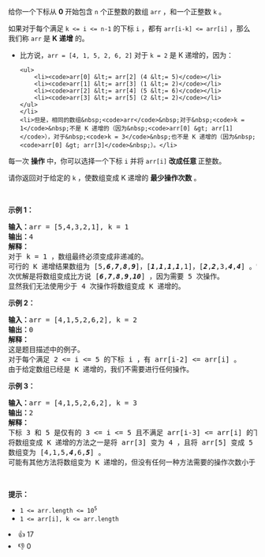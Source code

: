 <p>给你一个下标从 <strong>0</strong>&nbsp;开始包含 <code>n</code>&nbsp;个正整数的数组&nbsp;<code>arr</code>&nbsp;，和一个正整数&nbsp;<code>k</code>&nbsp;。</p>

<p>如果对于每个满足&nbsp;<code>k &lt;= i &lt;= n-1</code>&nbsp;的下标&nbsp;<code>i</code>&nbsp;，都有&nbsp;<code>arr[i-k] &lt;= arr[i]</code>&nbsp;，那么我们称&nbsp;<code>arr</code>&nbsp;是 <strong>K</strong>&nbsp;<strong>递增</strong> 的。</p>

<ul>
	<li>比方说，<code>arr = [4, 1, 5, 2, 6, 2]</code>&nbsp;对于&nbsp;<code>k = 2</code>&nbsp;是 K 递增的，因为：

	<ul>
		<li><code>arr[0] &lt;= arr[2] (4 &lt;= 5)</code></li>
		<li><code>arr[1] &lt;= arr[3] (1 &lt;= 2)</code></li>
		<li><code>arr[2] &lt;= arr[4] (5 &lt;= 6)</code></li>
		<li><code>arr[3] &lt;= arr[5] (2 &lt;= 2)</code></li>
	</ul>
	</li>
	<li>但是，相同的数组&nbsp;<code>arr</code>&nbsp;对于&nbsp;<code>k = 1</code>&nbsp;不是 K 递增的（因为&nbsp;<code>arr[0] &gt; arr[1]</code>），对于&nbsp;<code>k = 3</code>&nbsp;也不是 K 递增的（因为&nbsp;<code>arr[0] &gt; arr[3]</code>&nbsp;）。</li>
</ul>

<p>每一次 <strong>操作</strong>&nbsp;中，你可以选择一个下标&nbsp;<code>i</code> 并将&nbsp;<code>arr[i]</code> <strong>改成任意&nbsp;</strong>正整数。</p>

<p>请你返回对于给定的 <code>k</code>&nbsp;，使数组变成 K 递增的 <strong>最少操作次数</strong>&nbsp;。</p>

<p>&nbsp;</p>

<p><strong>示例 1：</strong></p>

<pre><b>输入：</b>arr = [5,4,3,2,1], k = 1
<b>输出：</b>4
<strong>解释：
</strong>对于 k = 1 ，数组最终必须变成非递减的。
可行的 K 递增结果数组为 [5,<em><strong>6</strong></em>,<em><strong>7</strong></em>,<em><strong>8</strong></em>,<em><strong>9</strong></em>]，[<em><strong>1</strong></em>,<em><strong>1</strong></em>,<em><strong>1</strong></em>,<em><strong>1</strong></em>,1]，[<em><strong>2</strong></em>,<em><strong>2</strong></em>,3,<em><strong>4</strong></em>,<em><strong>4</strong></em>] 。它们都需要 4 次操作。
次优解是将数组变成比方说 [<em><strong>6</strong></em>,<em><strong>7</strong></em>,<em><strong>8</strong></em>,<em><strong>9</strong></em>,<em><strong>10</strong></em>] ，因为需要 5 次操作。
显然我们无法使用少于 4 次操作将数组变成 K 递增的。
</pre>

<p><strong>示例 2：</strong></p>

<pre><b>输入：</b>arr = [4,1,5,2,6,2], k = 2
<b>输出：</b>0
<strong>解释：</strong>
这是题目描述中的例子。
对于每个满足 2 &lt;= i &lt;= 5 的下标 i ，有 arr[i-2] &lt;=<b> </b>arr[i] 。
由于给定数组已经是 K 递增的，我们不需要进行任何操作。</pre>

<p><strong>示例 3：</strong></p>

<pre><strong>输入：</strong>arr = [4,1,5,2,6,2], k = 3
<b>输出：</b>2
<strong>解释：</strong>
下标 3 和 5 是仅有的 3 &lt;= i &lt;= 5 且不满足 arr[i-3] &lt;= arr[i] 的下标。
将数组变成 K 递增的方法之一是将 arr[3] 变为 4 ，且将 arr[5] 变成 5 。
数组变为 [4,1,5,<em><strong>4</strong></em>,6,<em><strong>5</strong></em>] 。
可能有其他方法将数组变为 K 递增的，但没有任何一种方法需要的操作次数小于 2 次。
</pre>

<p>&nbsp;</p>

<p><strong>提示：</strong></p>

<ul>
	<li><code>1 &lt;= arr.length &lt;= 10<sup>5</sup></code></li>
	<li><code>1 &lt;= arr[i], k &lt;= arr.length</code></li>
</ul>
<div><li>👍 17</li><li>👎 0</li></div>